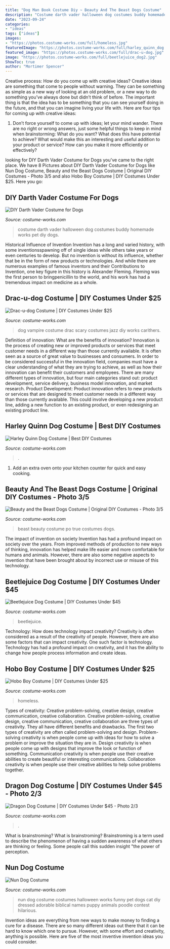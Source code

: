 ```yaml
---
title: "Dog Man Book Costume Diy ~ Beauty And The Beast Dogs Costume"
description: "Costume darth vader halloween dog costumes buddy homemade works pet diy dogs"
date: "2023-09-24"
categories:
- "ideas"
tags: ["ideas"]
images:
- "https://photos.costume-works.com/full/homeless.jpg"
featuredImage: "https://photos.costume-works.com/full/harley_quinn_dog.jpg"
featured_image: "https://photos.costume-works.com/full/drac-u-dog.jpg"
image: "https://photos.costume-works.com/full/beetlejuice_dog2.jpg"
ShowToc: true
author: "Mortimer Spencer"
---
```



Creative process: How do you come up with creative ideas?
Creative ideas are something that come to people without warning. They can be something as simple as a new way of looking at an old problem, or a new way to do something you’ve always done but didn’t think of before. The important thing is that the idea has to be something that you can see yourself doing in the future, and that you can imagine living your life with. Here are four tips for coming up with creative ideas: 
1. Don’t force yourself to come up with ideas; let your mind wander. There are no right or wrong answers, just some helpful things to keep in mind when brainstorming: What do you want? What does this have potential to achieve? What would make this an interesting and useful addition to your product or service? How can you make it more efficiently or effectively? 


	

		
looking for DIY Darth Vader Costume for Dogs you've came to the right place. We have 8 Pictures about DIY Darth Vader Costume for Dogs like Nun Dog Costume, Beauty and the Beast Dogs Costume | Original DIY Costumes - Photo 3/5 and also Hobo Boy Costume | DIY Costumes Under $25. Here you go:
		
    
## DIY Darth Vader Costume For Dogs

<img loading=lazy src="http://photos.costume-works.com/full/buddy_as_darth_vader.jpg" onerror="this.onerror=null;this.src='https://tse4.mm.bing.net/th?id=OIP.pwd0t3RZe-Q4ENjrTGVd3QHaJ3&amp;pid=15.1';" alt="DIY Darth Vader Costume for Dogs">

_Source: costume-works.com_

>costume darth vader halloween dog costumes buddy homemade works pet diy dogs. 

	

Historical Influence of Invention
Invention has a long and varied history, with some inventionsspawning off of single ideas while others take years or even centuries to develop. But no invention is without its influence, whether that be in the form of new products or technologies. And while there are numerous examples of famous inventors and their Contributions to Invention, one key figure in this history is Alexander Fleming. Fleming was the first person to bringpenicillin to the world, and his work has had a tremendous impact on medicine as a whole.

    
## Drac-u-dog Costume | DIY Costumes Under $25

<img loading=lazy src="https://photos.costume-works.com/full/drac-u-dog.jpg" onerror="this.onerror=null;this.src='https://tse2.mm.bing.net/th?id=OIP.tnaPeJjEZxDbASmlYI_X3AAAAA&amp;pid=15.1';" alt="Drac-u-dog Costume | DIY Costumes Under $25">

_Source: costume-works.com_

>dog vampire costume drac scary costumes jazz diy works carithers. 

	

Definition of innovation: What are the benefits of innovation?
Innovation is the process of creating new or improved products or services that meet customer needs in a different way than those currently available. It is often seen as a source of great value to businesses and consumers. In order to be considered successful in the innovation field, companies must have a clear understanding of what they are trying to achieve, as well as how their innovation can benefit their customers and employees. There are many different types of innovation, but four main categories stand out: product development, service delivery, business model innovation, and market research. Product Development: Product innovation refers to new products or services that are designed to meet customer needs in a different way than those currently available. This could involve developing a new product line, adding a new function to an existing product, or even redesigning an existing product line.

    
## Harley Quinn Dog Costume | Best DIY Costumes

<img loading=lazy src="https://photos.costume-works.com/full/harley_quinn_dog.jpg" onerror="this.onerror=null;this.src='https://tse4.mm.bing.net/th?id=OIP.8IF1v8S6e_fhhc_4PdXR0wHaKc&amp;pid=15.1';" alt="Harley Quinn Dog Costume | Best DIY Costumes">

_Source: costume-works.com_

>. 

	

1. Add an extra oven onto your kitchen counter for quick and easy cooking.

    
## Beauty And The Beast Dogs Costume | Original DIY Costumes - Photo 3/5

<img loading=lazy src="https://photos.costume-works.com/full/beauty_and_the_beast_dogs8.jpg" onerror="this.onerror=null;this.src='https://tse1.mm.bing.net/th?id=OIP.fme3D4ryeeixpUn3po_jbAHaJ3&amp;pid=15.1';" alt="Beauty and the Beast Dogs Costume | Original DIY Costumes - Photo 3/5">

_Source: costume-works.com_

>beast beauty costume po true costumes dogs. 

	

The impact of invention on society
Invention has had a profound impact on society over the years. From improved methods of production to new ways of thinking, innovation has helped make life easier and more comfortable for humans and animals. However, there are also some negative aspects to invention that have been brought about by incorrect use or misuse of this technology.

    
## Beetlejuice Dog Costume | DIY Costumes Under $45

<img loading=lazy src="https://photos.costume-works.com/full/beetlejuice_dog2.jpg" onerror="this.onerror=null;this.src='https://tse3.mm.bing.net/th?id=OIP.j_ZzlhKXuHod_9ymQsdNSwHaJ3&amp;pid=15.1';" alt="Beetlejuice Dog Costume | DIY Costumes Under $45">

_Source: costume-works.com_

>beetlejuice. 

	

Technology: How does technology impact creativity?
Creativity is often considered as a result of the creativity of people. However, there are also some factors that can impact creativity. One such factor is technology. Technology has had a profound impact on creativity, and it has the ability to change how people process information and create ideas.

    
## Hobo Boy Costume | DIY Costumes Under $25

<img loading=lazy src="https://photos.costume-works.com/full/homeless.jpg" onerror="this.onerror=null;this.src='https://tse2.mm.bing.net/th?id=OIP.9zRbt7s4cTI7NpCuw5v5WAHaLN&amp;pid=15.1';" alt="Hobo Boy Costume | DIY Costumes Under $25">

_Source: costume-works.com_

>homeless. 

	

Types of creativity: Creative problem-solving, creative design, creative communication, creative collaboration.
Creative problem-solving, creative design, creative communication, creative collaboration are three types of creativity. They all have different benefits and drawbacks. The first two types of creativity are often called problem-solving and design. Problem-solving creativity is when people come up with ideas for how to solve a problem or improve the situation they are in. Design creativity is when people come up with designs that improve the look or function of something. Communication creativity is when people use their creative abilities to create beautiful or interesting communications. Collaboration creativity is when people use their creative abilities to help solve problems together.

    
## Dragon Dog Costume | DIY Costumes Under $45 - Photo 2/3

<img loading=lazy src="https://photos.costume-works.com/full/dragon_dog1.jpg" onerror="this.onerror=null;this.src='https://tse1.mm.bing.net/th?id=OIP.D1fAZa2sBIL4bISacjxSnwHaJR&amp;pid=15.1';" alt="Dragon Dog Costume | DIY Costumes Under $45 - Photo 2/3">

_Source: costume-works.com_

>. 

	

What is brainstroming?
What is brainstroming? Brainstroming is a term used to describe the phenomenon of having a sudden awareness of what others are thinking or feeling. Some people call this sudden insight "the power of perception.

    
## Nun Dog Costume

<img loading=lazy src="https://photos.costume-works.com/full/nun_dog.jpg" onerror="this.onerror=null;this.src='https://tse1.mm.bing.net/th?id=OIP.3gtFA2i18nZ0M6D6UB3VrwHaIh&amp;pid=15.1';" alt="Nun Dog Costume">

_Source: costume-works.com_

>nun dog costume costumes halloween works funny pet dogs cat diy dressed adorable biblical names puppy animals poodle contest hilarious. 

	

Invention ideas are everything from new ways to make money to finding a cure for a disease. There are so many different ideas out there that it can be hard to know which one to pursue. However, with some effort and creativity, anything is possible. Here are five of the most inventive invention ideas you could consider.

